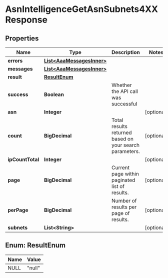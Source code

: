 

# AsnIntelligenceGetAsnSubnets4XXResponse


## Properties

| Name | Type | Description | Notes |
|------------ | ------------- | ------------- | -------------|
|**errors** | [**List&lt;AaaMessagesInner&gt;**](AaaMessagesInner.md) |  |  |
|**messages** | [**List&lt;AaaMessagesInner&gt;**](AaaMessagesInner.md) |  |  |
|**result** | [**ResultEnum**](#ResultEnum) |  |  |
|**success** | **Boolean** | Whether the API call was successful |  |
|**asn** | **Integer** |  |  [optional] |
|**count** | **BigDecimal** | Total results returned based on your search parameters. |  [optional] |
|**ipCountTotal** | **Integer** |  |  [optional] |
|**page** | **BigDecimal** | Current page within paginated list of results. |  [optional] |
|**perPage** | **BigDecimal** | Number of results per page of results. |  [optional] |
|**subnets** | **List&lt;String&gt;** |  |  [optional] |



## Enum: ResultEnum

| Name | Value |
|---- | -----|
| NULL | &quot;null&quot; |



